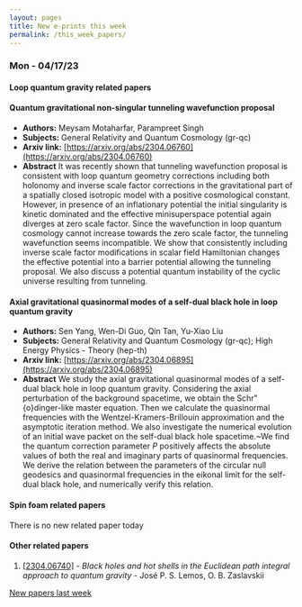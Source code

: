```yaml
---
layout: pages
title: New e-prints this week
permalink: /this_week_papers/
---
```




### Mon - 04/17/23

#### Loop quantum gravity related papers

#### **Quantum gravitational non-singular tunneling wavefunction proposal**
 - **Authors:** Meysam Motaharfar, Parampreet Singh
 - **Subjects:** General Relativity and Quantum Cosmology (gr-qc)
 - **Arxiv link:** [https://arxiv.org/abs/2304.06760](https://arxiv.org/abs/2304.06760)
 - **Abstract**
 It was recently shown that tunneling wavefunction proposal is consistent with loop quantum geometry corrections including both holonomy and inverse scale factor corrections in the gravitational part of a spatially closed isotropic model with a positive cosmological constant. However, in presence of an inflationary potential the initial singularity is kinetic dominated and the effective minisuperspace potential again diverges at zero scale factor. Since the wavefunction in loop quantum cosmology cannot increase towards the zero scale factor, the tunneling wavefunction seems incompatible. We show that consistently including inverse scale factor modifications in scalar field Hamiltonian changes the effective potential into a barrier potential allowing the tunneling proposal. We also discuss a potential quantum instability of the cyclic universe resulting from tunneling. 

#### **Axial gravitational quasinormal modes of a self-dual black hole in loop  quantum gravity**
 - **Authors:** Sen Yang, Wen-Di Guo, Qin Tan, Yu-Xiao Liu
 - **Subjects:** General Relativity and Quantum Cosmology (gr-qc); High Energy Physics - Theory (hep-th)
 - **Arxiv link:** [https://arxiv.org/abs/2304.06895](https://arxiv.org/abs/2304.06895)
 - **Abstract**
 We study the axial gravitational quasinormal modes of a self-dual black hole in loop quantum gravity. Considering the axial perturbation of the background spacetime, we obtain the Schr\"{o}dinger-like master equation. Then we calculate the quasinormal frequencies with the Wentzel-Kramers-Brillouin approximation and the asymptotic iteration method. We also investigate the numerical evolution of an initial wave packet on the self-dual black hole spacetime.~We find the quantum correction parameter $P$ positively affects the absolute values of both the real and imaginary parts of quasinormal frequencies. We derive the relation between the parameters of the circular null geodesics and quasinormal frequencies in the eikonal limit for the self-dual black hole, and numerically verify this relation. 

#### Spin foam related papers

There is no new related paper today 



#### Other related papers

1. [[2304.06740]](https://arxiv.org/abs/2304.06740) - *Black holes and hot shells in the Euclidean path integral approach to  quantum gravity* - José P. S. Lemos, O. B. Zaslavskii






[New papers last week]({{site.url}}/archived/weekly/pre-prints/2023/04/17/archived_weekly_papers.html)